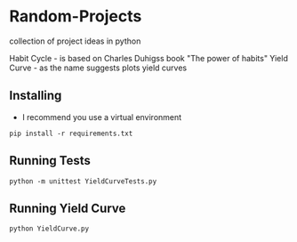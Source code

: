 # Random-Projects
collection of project ideas in python


Habit Cycle - is based on Charles Duhigss book "The power of habits"
Yield Curve - as the name suggests plots yield curves

## Installing
* I recommend you use a virtual environment
```
pip install -r requirements.txt
```

## Running Tests
```
python -m unittest YieldCurveTests.py
```

## Running Yield Curve
```
python YieldCurve.py
```
